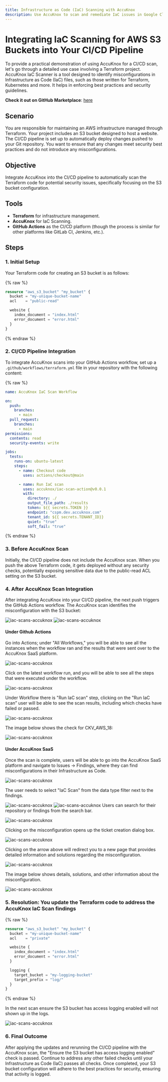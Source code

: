 ```yaml
---
title: Infrastructure as Code (IaC) Scanning with AccuKnox
description: Use AccuKnox to scan and remediate IaC issues in Google Cloud Build, ensuring secure infrastructure deployment by fixing misconfigurations.
---
```


# Integrating IaC Scanning for AWS S3 Buckets into Your CI/CD Pipeline

To provide a practical demonstration of using AccuKnox for a CI/CD scan, let's go through a detailed use case involving a Terraform project. AccuKnox IaC Scanner is a tool designed to identify misconfigurations in Infrastructure as Code (IaC) files, such as those written for Terraform, Kubernetes and more. It helps in enforcing best practices and security guidelines.

**Check it out on GitHub Marketplace**: [here](https://github.com/marketplace/actions/accuknox-iac)

## Scenario

You are responsible for maintaining an AWS infrastructure managed through Terraform. Your project includes an S3 bucket designed to host a website. The CI/CD pipeline is set up to automatically deploy changes pushed to your Git repository. You want to ensure that any changes meet security best practices and do not introduce any misconfigurations.

## Objective

Integrate AccuKnox into the CI/CD pipeline to automatically scan the Terraform code for potential security issues, specifically focusing on the S3 bucket configuration.

## Tools

- **Terraform** for infrastructure management.
- **AccuKnox** for IaC Scanning.
- **GitHub Actions** as the CI/CD platform (though the process is similar for other platforms like GitLab CI, Jenkins, etc.).

## Steps

### 1. Initial Setup

Your Terraform code for creating an S3 bucket is as follows:

{% raw %}

```terraform
resource "aws_s3_bucket" "my_bucket" {
  bucket = "my-unique-bucket-name"
  acl    = "public-read"

  website {
    index_document = "index.html"
    error_document = "error.html"
  }
}
```

{% endraw %}

### 2. CI/CD Pipeline Integration

To integrate AccuKnox scans into your GitHub Actions workflow, set up a `.github/workflows/terraform.yml` file in your repository with the following content:

{% raw %}

```yaml
name: AccuKnox IaC Scan Workflow

on:
  push:
    branches:
      - main
  pull_request:
    branches:
      - main
permissions:
  contents: read
  security-events: write

jobs:
  tests:
    runs-on: ubuntu-latest
    steps:
      - name: Checkout code
        uses: actions/checkout@main

      - name: Run IaC scan
        uses: accuknox/iac-scan-action@v0.0.1
        with:
          directory: ./
          output_file_path: ./results
          token: ${{ secrets.TOKEN }}
          endpoint: "cspm.dev.accuknox.com"
          tenant_id: ${{ secrets.TENANT_ID}}
          quiet: "true"
          soft_fail: "true"
```

{% endraw %}

### 3. Before AccuKnox Scan

Initially, the CI/CD pipeline does not include the AccuKnox scan. When you push the above Terraform code, it gets deployed without any security checks, potentially exposing sensitive data due to the public-read ACL setting on the S3 bucket.

### 4. After AccuKnox Scan Integration

After integrating AccuKnox into your CI/CD pipeline, the next push triggers the GitHub Actions workflow. The AccuKnox scan identifies the misconfiguration with the S3 bucket:

![iac-scans-accuknox](images/iac-scan-images/3.png)
![iac-scans-accuknox](images/iac-scan-images/11.png)

#### Under Github Actions

Go into Actions; under "All Workflows," you will be able to see all the instances when the workflow ran and the results that were sent over to the AccuKnox SaaS platform.

![iac-scans-accuknox](images/iac-scan-images/4.png)

Click on the latest workflow run, and you will be able to see all the steps that were executed under the workflow.

![iac-scans-accuknox](images/iac-scan-images/5.png)

Under Workflow there is "Run IaC scan" step, clicking on the "Run IaC scan” user will be able to see the scan results, including which checks have failed or passed.

![iac-scans-accuknox](images/iac-scan-images/6.png)

The image below shows the check for CKV_AWS_18:

![iac-scans-accuknox](images/iac-scan-images/3.png)

#### Under AccuKnox SaaS

Once the scan is complete, users will be able to go into the AccuKnox SaaS platform and navigate to Issues → Findings, where they can find misconfigurations in their Infrastructure as Code.

![iac-scans-accuknox](images/iac-scan-images/7.png)

The user needs to select "IaC Scan" from the data type filter next to the findings.

![iac-scans-accuknox](images/iac-scan-images/8.png)
![iac-scans-accuknox](images/iac-scan-images/9.png)
Users can search for their repository or findings from the search bar.

![iac-scans-accuknox](images/iac-scan-images/10.png)

Clicking on the misconfiguration opens up the ticket creation dialog box.

![iac-scans-accuknox](images/iac-scan-images/11.png)

Clicking on the arrow above will redirect you to a new page that provides detailed information and solutions regarding the misconfiguration.

![iac-scans-accuknox](images/iac-scan-images/12.png)

The image below shows details, solutions, and other information about the misconfiguration.

![iac-scans-accuknox](images/iac-scan-images/13.png)

### 5. Resolution: You update the Terraform code to address the AccuKnox IaC Scan findings

{% raw %}

```terraform
resource "aws_s3_bucket" "my_bucket" {
  bucket = "my-unique-bucket-name"
  acl    = "private"

  website {
    index_document = "index.html"
    error_document = "error.html"
  }

  logging {
    target_bucket = "my-logging-bucket"
    target_prefix = "log/"
  }
}
```

{% endraw %}

In the next scan ensure the S3 bucket has access logging enabled will not shown up in the logs.

![iac-scans-accuknox](images/iac-scan-images/15.png)

### 6. Final Outcome

After applying the updates and rerunning the CI/CD pipeline with the AccuKnox scan, the "Ensure the S3 bucket has access logging enabled" check is passed. Continue to address any other failed checks until your Infrastructure as Code (IaC) passes all checks. Once completed, your S3 bucket configuration will adhere to the best practices for security, ensuring that activity is logged.
